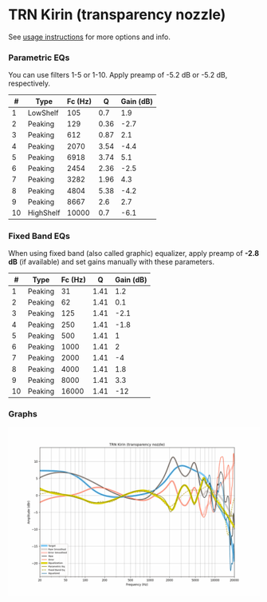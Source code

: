 # TRN Kirin (transparency nozzle)
See [usage instructions](https://github.com/jaakkopasanen/AutoEq#usage) for more options and info.

### Parametric EQs
You can use filters 1-5 or 1-10. Apply preamp of -5.2 dB or -5.2 dB, respectively.

|   # | Type      |   Fc (Hz) |    Q |   Gain (dB) |
|-----|-----------|-----------|------|-------------|
|   1 | LowShelf  |       105 | 0.7  |         1.9 |
|   2 | Peaking   |       129 | 0.36 |        -2.7 |
|   3 | Peaking   |       612 | 0.87 |         2.1 |
|   4 | Peaking   |      2070 | 3.54 |        -4.4 |
|   5 | Peaking   |      6918 | 3.74 |         5.1 |
|   6 | Peaking   |      2454 | 2.36 |        -2.5 |
|   7 | Peaking   |      3282 | 1.96 |         4.3 |
|   8 | Peaking   |      4804 | 5.38 |        -4.2 |
|   9 | Peaking   |      8667 | 2.6  |         2.7 |
|  10 | HighShelf |     10000 | 0.7  |        -6.1 |

### Fixed Band EQs
When using fixed band (also called graphic) equalizer, apply preamp of **-2.8 dB** (if available) and set gains manually with these parameters.

|   # | Type    |   Fc (Hz) |    Q |   Gain (dB) |
|-----|---------|-----------|------|-------------|
|   1 | Peaking |        31 | 1.41 |         1.2 |
|   2 | Peaking |        62 | 1.41 |         0.1 |
|   3 | Peaking |       125 | 1.41 |        -2.1 |
|   4 | Peaking |       250 | 1.41 |        -1.8 |
|   5 | Peaking |       500 | 1.41 |         1   |
|   6 | Peaking |      1000 | 1.41 |         2   |
|   7 | Peaking |      2000 | 1.41 |        -4   |
|   8 | Peaking |      4000 | 1.41 |         1.8 |
|   9 | Peaking |      8000 | 1.41 |         3.3 |
|  10 | Peaking |     16000 | 1.41 |       -12   |

### Graphs
![](./TRN%20Kirin%20(transparency%20nozzle).png)
